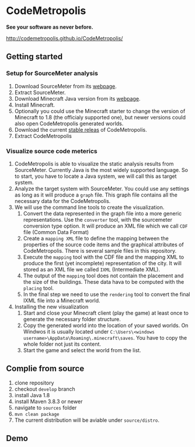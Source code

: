 # CodeMetropolis

**See your software as never before.**

http://codemetropolis.github.io/CodeMetropolis/

## Getting started

### Setup for SourceMeter analysis

1. Download SourceMeter from its [webpage](https://sourcemeter.com/download).
2. Extract SourceMeter.
3. Download Minecraft Java version from its [webpage](https://www.minecraft.net/en-us/download).
4. Install Minecraft.
5. Optionally you could use the Minecraft starter to change the version of Minecraft to 1.8 (the officialy supported one), but newer versions could also open CodeMetropolis generated worlds.
6. Download the current [stable releas](https://github.com/codemetropolis/CodeMetropolis/releases/tag/latest) of CodeMetropolis.
7. Extract CodeMetropolis

### Visualize source code meterics

1. CodeMetropolis is able to visualize the static analysis results from SourceMeter. Currently Java is the most widely supported language. So to start, you have to locate a Java system, we will call this as target system.
2. Analyze the target system with SourceMeter. You could use any settings as long as it will produce a `graph` file. This graph file contains all the necessary data for the CodeMetropolis.
3. We will use the command line tools to create the visualization.
    1. Convert the data represented in the graph file into a more generic representations. Use the `converter` tool, with the sourcemeter conversion type option. It will produce an XML file which we call `CDF` file (Common Data Format)
    2. Create a `mapping XML` file to define the mapping between the properties of the source code items and the graphical attributes of CodeMetropolis. There is several sample files in this repository.
    3. Execute the `mapping` tool with the CDF file and the mapping XML to produce the first (yet incomplete) representation of the city. It will stored as an XML file we called `IXML` (Intermediate XML).
    4. The output of the `mapping` tool does not contain the placement and the size of the buildings. These data hava to be computed with the `placing` tool.
    5. In the final step we need to use the `rendering` tool to convert the final IXML file into a Minecraft world.
4. Installing the new visualization
    1. Start and close your Minecraft client (play the game) at least once to generate the necessary folder structure.
    2. Copy the generated world into the location of your saved worlds. On Windwos it is usually located under `C:\Users\<windows username>\AppData\Roaming\.minecraft\saves`. You have to copy the whole folder not just its content.
    3. Start the game and select the world from the list.

## Complie from source

1. clone repository
1. checkout `develop` branch
1. install Java 1.8
1. install Maven 3.8.3 or newer
1. navigate to `sources` folder
1. `mvn clean package`
1. The current distribution will be aviable under `source/distro`.

## Demo